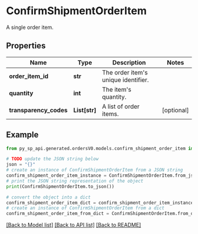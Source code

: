 # ConfirmShipmentOrderItem

A single order item.

## Properties

Name | Type | Description | Notes
------------ | ------------- | ------------- | -------------
**order_item_id** | **str** | The order item&#39;s unique identifier. | 
**quantity** | **int** | The item&#39;s quantity. | 
**transparency_codes** | **List[str]** | A list of order items. | [optional] 

## Example

```python
from py_sp_api.generated.ordersV0.models.confirm_shipment_order_item import ConfirmShipmentOrderItem

# TODO update the JSON string below
json = "{}"
# create an instance of ConfirmShipmentOrderItem from a JSON string
confirm_shipment_order_item_instance = ConfirmShipmentOrderItem.from_json(json)
# print the JSON string representation of the object
print(ConfirmShipmentOrderItem.to_json())

# convert the object into a dict
confirm_shipment_order_item_dict = confirm_shipment_order_item_instance.to_dict()
# create an instance of ConfirmShipmentOrderItem from a dict
confirm_shipment_order_item_from_dict = ConfirmShipmentOrderItem.from_dict(confirm_shipment_order_item_dict)
```
[[Back to Model list]](../README.md#documentation-for-models) [[Back to API list]](../README.md#documentation-for-api-endpoints) [[Back to README]](../README.md)


